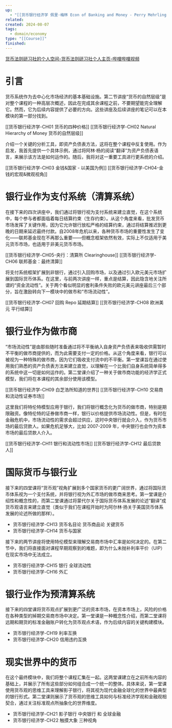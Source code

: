 ```yaml
---
up:
  - "[[货币银行经济学 佩里·梅林 Econ of Banking and Money - Perry Mehrling(course)]]"
related: 
created: 2024-08-07
tags:
  - domain/economy
type: "[[Course]]"
finished:
---
```

[货币法则研习社的个人空间-货币法则研习社个人主页-哔哩哔哩视频](https://space.bilibili.com/24559221/channel/collectiondetail?sid=989843)


# 引言

货币系统作为去中心化市场经济的基本基础设施。第二节讲座“货币的自然层级”是对整个课程的一种高层次概述，因此在完成其余课程之前，不要期望能完全理解它。然而，它为后续内容提供了必要的方向。这些讲座及后续讲座的笔记可以在本模块的第一部分找到。

[[货币银行经济学-CH01 货币的四种价格]]
[[货币银行经济学-CH02 Natural Hierarchy of Money 货币的自然层级]]


介绍一个关键的分析工具，即资产负债表方法，这将在整个课程中反复使用。作为启发，我首先提供一个具体示例，通过将阿林·杨的阅读“翻译”为资产负债表语言，来展示该方法是如何运作的。随后，我将对这一重要工具进行更系统的介绍。

[[货币银行经济学-CH03 金钱&国家 - 以美国为例]]
[[货币银行经济学-CH04-金钱的宏观&微观视角]]



# 银行业作为支付系统（清算系统）

在接下来的四次讲座中，我们通过将银行视为支付系统来建立直觉，在这个系统中，每个参与者都面临着每日结算约束（生存约束）。从这个角度来看，批发货币市场发挥了关键作用，因为它允许银行放松严格的结算约束，通过将结算推迟到更晚的日期来延迟最终付款。自2008年危机以来，各种货币市场的重要性发生了变化——联邦基金现在不再那么重要——但概念框架依然有效，实际上不仅适用于美元货币市场，也适用于非美元货币市场。

[[货币银行经济学-CH05-央行：清算所 Clearinghouse]]
[[货币银行经济学-CH06 联邦基金：最终清算]]


将支付系统框架扩展到非银行，通过引入回购市场，以及通过引入欧元美元市场扩展到国际货币体系。在这里，与前两次讲座一样，重点是结算，因此隐含地关注所谓的“资金流动性”。关于两个看似明显的套利条件失败的欧元美元讲座最后三个部分，旨在激励转向下一模块中的做市和“市场流动性”。

[[货币银行经济学-CH07 回购 Repo 延期结算]]
[[货币银行经济学-CH08 欧洲美元 平行结算]]


# 银行业作为做市商

“市场流动性”是由那些随时准备通过将不平衡纳入自身资产负债表来吸收供需暂时不平衡的做市商提供的，而为此需要支付一定的价格。从这个角度来看，银行可以被视为一种特殊的做市商，因为它们吸收支付流中的不平衡。第一堂课旨在通过使用我们熟悉的资产负债表方法来建立直觉，以理解在一个比我们自身系统简单得多的系统中这一切是如何运作的。第二堂课介绍了一种关于做市商功能的经济学正式模型，我们将在本课程的其余部分使用该模型。

[[货币银行经济学-CH09 白芝浩所知道的世界]]
[[货币银行经济学-CH10 交易商和流动性证券市场]]


这里我们将特伦特模型应用于银行，我们将银行概念化为货币的做市商，特别是期限融资。像特伦特的证券做市商一样，银行以价格提供市场流动性。但是，有时在金融危机中，市场流动性的需求会超过供应，这时中央银行就会介入，作为货币市场的最后贷款人。如果危机足够大，比如 2007-2009 年，中央银行也会作为资本市场的最后贷款人介入。

[[货币银行经济学-CH11 银行和流动性市场]]
[[货币银行经济学-CH12 最后贷款人]]

# 国际货币与银行业

接下来的四堂课将“货币观”视角扩展到多个国家货币的更广阔世界，通过将国际货币体系视为一个支付系统，并将银行视为外汇市场的做市商来思考。第一堂课是介绍性和概念性的，而第二堂课通过将蒙代尔关于国际货币体系发展的论述“翻译”成货币观语言来建立直觉（类似于我们在课程开始时为阿尔林·扬关于美国货币体系发展的论述所做的那样）。

- 货币银行经济学-CH13 货币名目论 货币商品论 关键货币
- 货币银行经济学-CH14 货币与国家

接下来的两节讲座将使用特伦模型来理解交易商市场中汇率是如何决定的。在第二节中，我们将直接面对课程早期观察到的难题，即为什么未抛补利率平价（UIP）在现实市场中无法成立。

- 货币银行经济学-CH15 银行 全球流动性
- 货币银行经济学-CH16 外汇


# 银行业作为预清算系统


接下来的四堂课将货币观点扩展到更广泛的资本市场，在资本市场上，风险的价格在各种类型的掉期交易商市场中决定。第一堂课是一种概念性介绍，而第二堂课将远期和期货的标准金融账户转化为货币观点术语，作为后续内容的关键构建模块。

- 货币银行经济学-CH19 利率互换
- 货币银行经济学-CH20 信用违约互换


# 现实世界中的货币

在这个最终模块中，我们将整个课程汇集在一起。这两堂课建立在之前所有内容的基础上，并展示了所有这些部分如何组合成一个统一的整体。具体来说，第一堂课使用货币观的思维工具来理解影子银行，将其视为现代金融全球化的世界中最典型的银行形式。第二堂课则展示了货币观的思维工具如何与标准经济学观和金融观相契合，通过关注标准观点所抽象化的世界维度。


- 货币银行经济学-CH21 影子银行 中央银行 和 全球金融
- 货币银行经济学-CH22 触摸大象 三种视角
